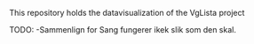 This repository holds the datavisualization of the VgLista project


TODO:
-Sammenlign for Sang fungerer ikek slik som den skal.
